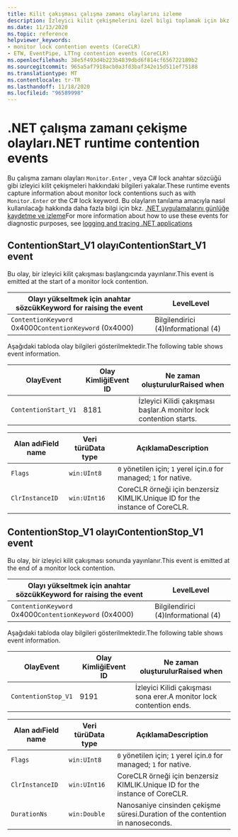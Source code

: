 ```yaml
---
title: Kilit çakışması çalışma zamanı olaylarını izleme
description: İzleyici kilit çekişmelerini özel bilgi toplamak için bkz. ETW olayları.
ms.date: 11/13/2020
ms.topic: reference
helpviewer_keywords:
- monitor lock contention events (CoreCLR)
- ETW, EventPipe, LTTng contention events (CoreCLR)
ms.openlocfilehash: 38e5f493d4b223b4839dbd6f814cf656722189b2
ms.sourcegitcommit: 965a5af7918acb0a3fd3baf342e15d511ef75188
ms.translationtype: MT
ms.contentlocale: tr-TR
ms.lasthandoff: 11/18/2020
ms.locfileid: "96589998"
---
```

# <a name="net-runtime-contention-events"></a><span data-ttu-id="229d1-103">.NET çalışma zamanı çekişme olayları</span><span class="sxs-lookup"><span data-stu-id="229d1-103">.NET runtime contention events</span></span>

<span data-ttu-id="229d1-104">Bu çalışma zamanı olayları `Monitor.Enter` , veya C# lock anahtar sözcüğü gibi izleyici kilit çekişmeleri hakkındaki bilgileri yakalar.</span><span class="sxs-lookup"><span data-stu-id="229d1-104">These runtime events capture information about monitor lock contentions such as with `Monitor.Enter` or the C# lock keyword.</span></span> <span data-ttu-id="229d1-105">Bu olayların tanılama amacıyla nasıl kullanılacağı hakkında daha fazla bilgi için bkz. [.NET uygulamalarını günlüğe kaydetme ve izleme](../../core/diagnostics/logging-tracing.md)</span><span class="sxs-lookup"><span data-stu-id="229d1-105">For more information about how to use these events for diagnostic purposes, see [logging and tracing .NET applications](../../core/diagnostics/logging-tracing.md)</span></span>

## <a name="contentionstart_v1-event"></a><span data-ttu-id="229d1-106">ContentionStart_V1 olayı</span><span class="sxs-lookup"><span data-stu-id="229d1-106">ContentionStart_V1 event</span></span>

<span data-ttu-id="229d1-107">Bu olay, bir izleyici kilit çakışması başlangıcında yayınlanır.</span><span class="sxs-lookup"><span data-stu-id="229d1-107">This event is emitted at the start of a monitor lock contention.</span></span>

|<span data-ttu-id="229d1-108">Olayı yükseltmek için anahtar sözcük</span><span class="sxs-lookup"><span data-stu-id="229d1-108">Keyword for raising the event</span></span>|<span data-ttu-id="229d1-109">Level</span><span class="sxs-lookup"><span data-stu-id="229d1-109">Level</span></span>|
|-----------------------------------|-----------|
|<span data-ttu-id="229d1-110">`ContentionKeyword` 0x4000</span><span class="sxs-lookup"><span data-stu-id="229d1-110">`ContentionKeyword` (0x4000)</span></span>|<span data-ttu-id="229d1-111">Bilgilendirici (4)</span><span class="sxs-lookup"><span data-stu-id="229d1-111">Informational (4)</span></span>|

 <span data-ttu-id="229d1-112">Aşağıdaki tabloda olay bilgileri gösterilmektedir.</span><span class="sxs-lookup"><span data-stu-id="229d1-112">The following table shows event information.</span></span>

|<span data-ttu-id="229d1-113">Olay</span><span class="sxs-lookup"><span data-stu-id="229d1-113">Event</span></span>|<span data-ttu-id="229d1-114">Olay Kimliği</span><span class="sxs-lookup"><span data-stu-id="229d1-114">Event ID</span></span>|<span data-ttu-id="229d1-115">Ne zaman oluşturulur</span><span class="sxs-lookup"><span data-stu-id="229d1-115">Raised when</span></span>|
|-----------|--------------|-----------------|
|`ContentionStart_V1`|<span data-ttu-id="229d1-116">81</span><span class="sxs-lookup"><span data-stu-id="229d1-116">81</span></span>|<span data-ttu-id="229d1-117">İzleyici Kilidi çakışması başlar.</span><span class="sxs-lookup"><span data-stu-id="229d1-117">A monitor lock contention starts.</span></span>|

|<span data-ttu-id="229d1-118">Alan adı</span><span class="sxs-lookup"><span data-stu-id="229d1-118">Field name</span></span>|<span data-ttu-id="229d1-119">Veri türü</span><span class="sxs-lookup"><span data-stu-id="229d1-119">Data type</span></span>|<span data-ttu-id="229d1-120">Açıklama</span><span class="sxs-lookup"><span data-stu-id="229d1-120">Description</span></span>|
|----------------|---------------|-----------------|
|`Flags`|`win:UInt8`|<span data-ttu-id="229d1-121">`0` yönetilen için; `1` yerel için.</span><span class="sxs-lookup"><span data-stu-id="229d1-121">`0` for managed; `1` for native.</span></span>|
|`ClrInstanceID`|`win:UInt16`|<span data-ttu-id="229d1-122">CoreCLR örneği için benzersiz KIMLIK.</span><span class="sxs-lookup"><span data-stu-id="229d1-122">Unique ID for the instance of CoreCLR.</span></span>|

## <a name="contentionstop_v1-event"></a><span data-ttu-id="229d1-123">ContentionStop_V1 olayı</span><span class="sxs-lookup"><span data-stu-id="229d1-123">ContentionStop_V1 event</span></span>

<span data-ttu-id="229d1-124">Bu olay, bir izleyici kilit çakışması sonunda yayınlanır.</span><span class="sxs-lookup"><span data-stu-id="229d1-124">This event is emitted at the end of a monitor lock contention.</span></span>

|<span data-ttu-id="229d1-125">Olayı yükseltmek için anahtar sözcük</span><span class="sxs-lookup"><span data-stu-id="229d1-125">Keyword for raising the event</span></span>|<span data-ttu-id="229d1-126">Level</span><span class="sxs-lookup"><span data-stu-id="229d1-126">Level</span></span>|
|-----------------------------------|-----------|
|<span data-ttu-id="229d1-127">`ContentionKeyword` 0x4000</span><span class="sxs-lookup"><span data-stu-id="229d1-127">`ContentionKeyword` (0x4000)</span></span>|<span data-ttu-id="229d1-128">Bilgilendirici (4)</span><span class="sxs-lookup"><span data-stu-id="229d1-128">Informational (4)</span></span>|

 <span data-ttu-id="229d1-129">Aşağıdaki tabloda olay bilgileri gösterilmektedir.</span><span class="sxs-lookup"><span data-stu-id="229d1-129">The following table shows event information.</span></span>

|<span data-ttu-id="229d1-130">Olay</span><span class="sxs-lookup"><span data-stu-id="229d1-130">Event</span></span>|<span data-ttu-id="229d1-131">Olay Kimliği</span><span class="sxs-lookup"><span data-stu-id="229d1-131">Event ID</span></span>|<span data-ttu-id="229d1-132">Ne zaman oluşturulur</span><span class="sxs-lookup"><span data-stu-id="229d1-132">Raised when</span></span>|
|-----------|--------------|-----------------|
|`ContentionStop_V1`|<span data-ttu-id="229d1-133">91</span><span class="sxs-lookup"><span data-stu-id="229d1-133">91</span></span>|<span data-ttu-id="229d1-134">İzleyici Kilidi çakışması sona erer.</span><span class="sxs-lookup"><span data-stu-id="229d1-134">A monitor lock contention ends.</span></span>|

|<span data-ttu-id="229d1-135">Alan adı</span><span class="sxs-lookup"><span data-stu-id="229d1-135">Field name</span></span>|<span data-ttu-id="229d1-136">Veri türü</span><span class="sxs-lookup"><span data-stu-id="229d1-136">Data type</span></span>|<span data-ttu-id="229d1-137">Açıklama</span><span class="sxs-lookup"><span data-stu-id="229d1-137">Description</span></span>|
|----------------|---------------|-----------------|
|`Flags`|`win:UInt8`|<span data-ttu-id="229d1-138">`0` yönetilen için; `1` yerel için.</span><span class="sxs-lookup"><span data-stu-id="229d1-138">`0` for managed; `1` for native.</span></span>|
|`ClrInstanceID`|`win:UInt16`|<span data-ttu-id="229d1-139">CoreCLR örneği için benzersiz KIMLIK.</span><span class="sxs-lookup"><span data-stu-id="229d1-139">Unique ID for the instance of CoreCLR.</span></span>|
|`DurationNs`|`win:Double`|<span data-ttu-id="229d1-140">Nanosaniye cinsinden çekişme süresi.</span><span class="sxs-lookup"><span data-stu-id="229d1-140">Duration of the contention in nanoseconds.</span></span>|
